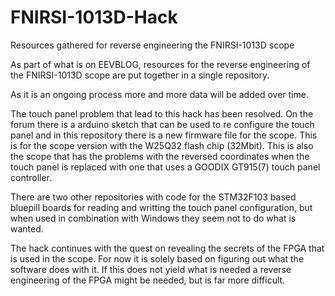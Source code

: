 # FNIRSI-1013D-Hack
Resources gathered for reverse engineering the FNIRSI-1013D scope

As part of what is on EEVBLOG, resources for the reverse engineering of the FNIRSI-1013D scope are put together in a single repository.

As it is an ongoing process more and more data will be added over time.

The touch panel problem that lead to this hack has been resolved. On the forum there is a arduino sketch that can be used to re configure the touch panel and in this repository there is a new firmware file for the scope. This is for the scope version with the W25Q32 flash chip (32Mbit). This is also the scope that has the problems with the reversed coordinates when the touch panel is replaced with one that uses a GOODIX GT915(7) touch panel controller.

There are two other repositories with code for the STM32F103 based bluepill boards for reading and writting the touch panel configuration, but when used in combination with Windows they seem not to do what is wanted.

The hack continues with the quest on revealing the secrets of the FPGA that is used in the scope. For now it is solely based on figuring out what the software does with it. If this does not yield what is needed a reverse engineering of the FPGA might be needed, but is far more difficult.
